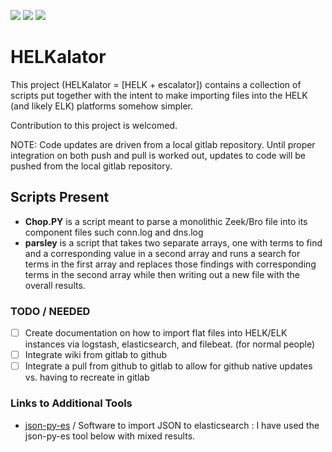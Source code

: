 [![](https://img.shields.io/badge/Chop.PY-released-green)](https://github.com/torrycrass/HELKalator/tree/master/chop.py/)
[![](https://img.shields.io/badge/parsely-released-green)](https://github.com/torrycrass/HELKalator/tree/master/parsely)
[![](https://img.shields.io/badge/license-NMP-lightgrey)](http://www.torrycrass.com/nmp-license-v1-0/)


# HELKalator

This project (HELKalator = [HELK + escalator]) contains a collection of scripts put together with the intent to make importing files into the HELK (and likely ELK) platforms somehow simpler.  

Contribution to this project is welcomed.  

NOTE: Code updates are driven from a local gitlab repository. Until proper integration on both push and pull is worked out, updates to code will be pushed from the local gitlab repository.  

## Scripts Present
- **Chop.PY** is a script meant to parse a monolithic Zeek/Bro file into its component files such conn.log and dns.log
- **parsley** is a script that takes two separate arrays, one with terms to find and a corresponding value in a second array and runs a search for terms in the first array and replaces those findings with corresponding terms in the second array while then writing out a new file with the overall results.

### TODO / NEEDED

* [ ]  Create documentation on how to import flat files into HELK/ELK instances via logstash, elasticsearch, and filebeat. (for normal people)
* [ ]  Integrate wiki from gitlab to github
* [ ]  Integrate a pull from github to gitlab to allow for github native updates vs. having to recreate in gitlab

### Links to Additional Tools

*  [json-py-es](https://github.com/xros/jsonpyes) / Software to import JSON to elasticsearch : I have used the json-py-es tool below with mixed results.  

